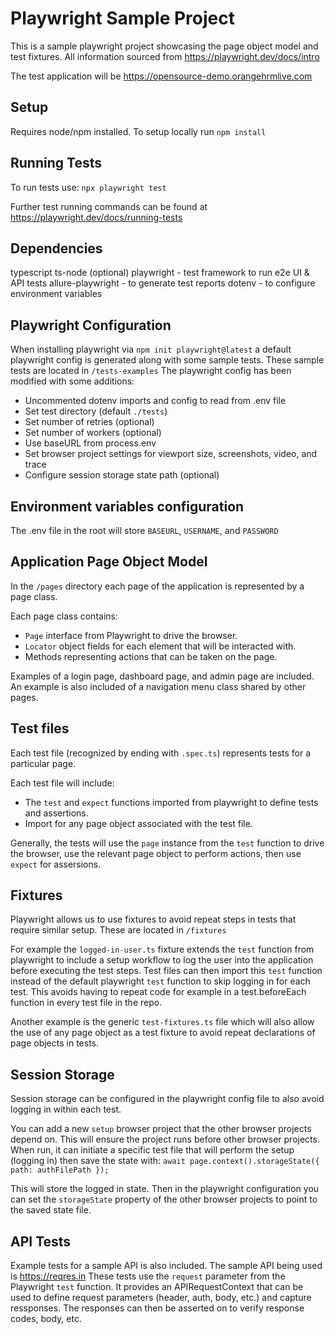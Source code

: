 # Playwright Sample Project
This is a sample playwright project showcasing the page object model and test fixtures. All information sourced from https://playwright.dev/docs/intro

The test application will be https://opensource-demo.orangehrmlive.com

## Setup
Requires node/npm installed.
To setup locally run `npm install`

## Running Tests
To run tests use:
`npx playwright test`

Further test running commands can be found at https://playwright.dev/docs/running-tests

## Dependencies
typescript
ts-node (optional)
playwright - test framework to run e2e UI & API tests
allure-playwright - to generate test reports
dotenv - to configure environment variables

## Playwright Configuration
When installing playwright via `npm init playwright@latest` a default playwright config is generated along with some sample tests.
These sample tests are located in `/tests-examples`
The playwright config has been modified with some additions:
- Uncommented dotenv imports and config to read from .env file
- Set test directory (default `./tests`)
- Set number of retries (optional)
- Set number of workers (optional)
- Use baseURL from process.env
- Set browser project settings for viewport size, screenshots, video, and trace
- Configure session storage state path (optional)

## Environment variables configuration
The .env file in the root will store `BASEURL`, `USERNAME`, and `PASSWORD`

## Application Page Object Model
In the `/pages` directory each page of the application is represented by a page class.

Each page class contains:
- `Page` interface from Playwright to drive the browser.
- `Locator` object fields for each element that will be interacted with.
- Methods representing actions that can be taken on the page.

Examples of a login page, dashboard page, and admin page are included.
An example is also included of a navigation menu class shared by other pages.

## Test files
Each test file (recognized by ending with `.spec.ts`) represents tests for a particular page.

Each test file will include:
- The `test` and `expect` functions imported from playwright to define tests and assertions.
- Import for any page object associated with the test file.

Generally, the tests will use the `page` instance from the `test` function to drive the browser, use the relevant page object to perform actions, then use `expect` for assersions.

## Fixtures
Playwright allows us to use fixtures to avoid repeat steps in tests that require similar setup. These are located in `/fixtures`

For example the `logged-in-user.ts` fixture extends the `test` function from playwright to include a setup workflow to log the user into the application before executing the test steps.
Test files can then import this `test` function instead of the default playwright `test` function to skip logging in for each test. This avoids having to repeat code for example in a test.beforeEach function in every test file in the repo.

Another example is the generic `test-fixtures.ts` file which will also allow the use of any page object as a test fixture to avoid repeat declarations of page objects in tests.

## Session Storage
Session storage can be configured in the playwright config file to also avoid logging in within each test.

You can add a new `setup` browser project that the other browser projects depend on.
This will ensure the project runs before other browser projects. When run, it can initiate a specific test file that will perform the setup (logging in) then save the state with:
`await page.context().storageState({ path: authFilePath });`

This will store the logged in state. Then in the playwright configuration you can set the `storageState` property of the other browser projects to point to the saved state file.

## API Tests
Example tests for a sample API is also included. The sample API being used is https://reqres.in
These tests use the `request` parameter from the Playwright `test` function. It provides an APIRequestContext that can be used to define request parameters (header, auth, body, etc.) and capture ressponses.
The responses can then be asserted on to verify response codes, body, etc.
